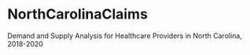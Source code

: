# NorthCarolinaClaims
Demand and Supply Analysis for Healthcare Providers in North Carolina, 2018-2020
